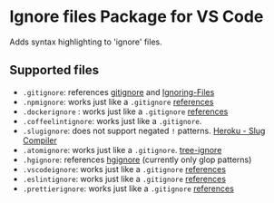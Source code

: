 # Ignore files Package for VS Code

Adds syntax highlighting to 'ignore' files.

## Supported files

- `.gitignore`: references [gitignore](https://git-scm.com/docs/gitignore) and [Ignoring-Files](https://git-scm.com/book/en/v2/Git-Basics-Recording-Changes-to-the-Repository#Ignoring-Files)
- `.npmignore`: works just like a `.gitignore` [references](https://docs.npmjs.com/misc/developers#keeping-files-out-of-your-package)
- `.dockerignore` : works just like a `.gitignore` [references](https://docs.docker.com/engine/reference/builder/#dockerignore-file)
- `.coffeelintignore`: works just like a `.gitignore`.
- `.slugignore`: does not support negated `!` patterns. [Heroku - Slug Compiler](https://devcenter.heroku.com/articles/slug-compiler#ignoring-files-with-slugignore)
- `.atomignore`: works just like a `.gitignore`. [tree-ignore](https://atom.io/packages/tree-ignore)
- `.hgignore`: references [hgignore](https://www.mercurial-scm.org/wiki/.hgignore) (currently only glop patterns)
- `.vscodeignore`: works just like a `.gitignore` [references](https://code.visualstudio.com/docs/tools/vscecli#_advance-usage)
- `.eslintignore`:  works just like a `.gitignore` [references](https://eslint.org/docs/user-guide/configuring#ignoring-files-and-directories)
- `.prettierignore`:  works just like a `.gitignore` [references](https://prettier.io/docs/en/ignore.html#ignoring-files)
